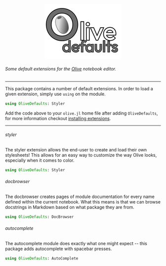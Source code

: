 <div align="center">
  <img src="https://github.com/ChifiSource/image_dump/blob/main/olive/olive2defaults.png" width="250">
</div>

###### Some default extensions for the [Olive](https://github.com/ChifiSource/Olive.jl) notebook editor.
---
This package contains a number of default extensions. In order to load a given extension, simply use `using` on the module.
```julia
using OliveDefaults: Styler
```
Add the code above to your `olive.jl` home file after adding `OliveDefaults`, for more information checkout [installing extensions](https://github.com/ChifiSource/Olive.jl#installing-extensions).

---
###### styler
The styler extension allows the end-user to create and load their own stylesheets! This allows for an easy way to customize the way Olive looks, especially when it comes to color.
```julia
using OliveDefaults: Styler
```
###### docbrowser
The docbrowser creates pages of module documentation for every name defined within the current notebook. What this means is that we can browse docstrings in Markdown based on what package they are from.
```julia
using OliveDefaults: DocBrowser
```
###### autocomplete
The autocomplete module does exactly what one might expect -- this package adds autocomplete with spacebar presses.
```julia
using OliveDefaults: AutoComplete
```

